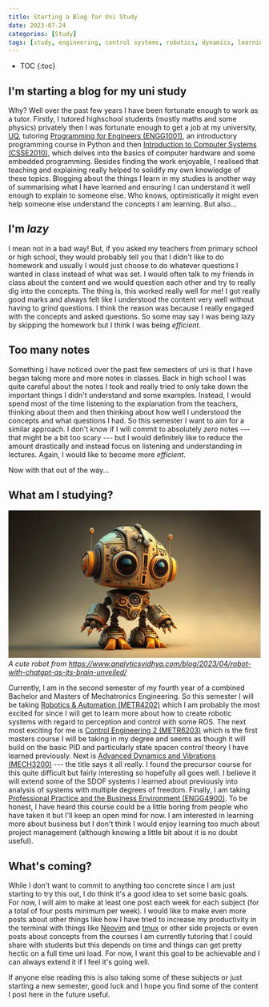 ```yaml
---
title: Starting a Blog for Uni Study
date: 2023-07-24
categories: [Study]
tags: [study, engineering, control systems, robotics, dynamics, learning] # TAG names should always be lowercase
---
```


<!-- prettier-ignore -->
* TOC
{:toc}

## I'm starting a blog for my uni study

Why? Well over the past few years I have been fortunate enough to work as a tutor. Firstly, I
tutored highschool students \(mostly maths and some physics\) privately then I was fortunate enough
to get a job at my university, [UQ](https://www.uq.edu.au/), tutoring
[Programming for Engineers (ENGG1001)](https://my.uq.edu.au/programs-courses/course.html?course_code=ENGG1001),
an introductory programming course in Python and then
[Introduction to Computer Systems (CSSE2010)](https://my.uq.edu.au/programs-courses/course.html?course_code=csse2010),
which delves into the basics of computer hardware and some embedded programming. Besides finding the
work enjoyable, I realised that teaching and explaining really helped to solidify my own knowledge
of these topics. Blogging about the things I learn in my studies is another way of summarising what
I have learned and ensuring I can understand it well enough to explain to someone else. Who knows,
optimistically it might even help someone else understand the concepts I am learning. But also...

## I'm _lazy_

I mean not in a bad way! But, if you asked my teachers from primary school or high school, they
would probably tell you that I didn't like to do homework and usually I would just choose to do
whatever questions I wanted in class instead of what was set. I would often talk to my friends in
class about the content and we would question each other and try to really dig into the concepts.
The thing is, this worked really well for me! I got really good marks and always felt like I
understood the content very well without having to grind questions. I think the reason was because I
really engaged with the concepts and asked questions. So some may say I was being lazy by skipping
the homework but I think I was being _efficient_.

## Too many notes

Something I have noticed over the past few semesters of uni is that I have began taking more and
more notes in classes. Back in high school I was quite careful about the notes I took and really
tried to only take down the important things I didn't understand and some examples. Instead, I would
spend most of the time listening to the explanation from the teachers, thinking about them and then
thinking about how well I understood the concepts and what questions I had. So this semester I want
to aim for a similar approach. I don't know if I will commit to absolutely _zero_ notes --- that
might be a bit too scary --- but I would definitely like to reduce the amount drastically and
instead focus on listening and understanding in lectures. Again, I would like to become more
_efficient_.

Now with that out of the way...

## What am I studying?

![](/images/cute_robot.png) _A cute robot from
<https://www.analyticsvidhya.com/blog/2023/04/robot-with-chatgpt-as-its-brain-unveiled/>_

Currently, I am in the second semester of my fourth year of a combined Bachelor and Masters of
Mechatronics Engineering. So this semester I will be taking
[Robotics & Automation (METR4202)](https://my.uq.edu.au/programs-courses/course.html?course_code=METR4202)
which I am probably the most excited for since I will get to learn more about how to create robotic
systems with regard to perception and control with some ROS. The next most exciting for me is
[Control Engineering 2 (METR6203)](https://my.uq.edu.au/programs-courses/course.html?course_code=METR6203)
which is the first masters course I will be taking in my degree and seems as though it will build on
the basic PID and particularly state spacen control theory I have learned previously. Next is
[Advanced Dynamics and Vibrations (MECH3200)](https://my.uq.edu.au/programs-courses/course.html?course_code=mech3200)
--- the title says it all really. I found the precursor course for this quite difficult but fairly
interesting so hopefully all goes well. I believe it will extend some of the SDOF systems I learned
about previously into analysis of systems with multiple degrees of freedom. Finally, I am taking
[Professional Practice and the Business Environment (ENGG4900)](https://my.uq.edu.au/programs-courses/course.html?course_code=ENGG4900).
To be honest, I have heard this course could be a little boring from people who have taken it but
I'll keep an open mind for now. I am interested in learning more about business but I don't think I
would enjoy learning too much about project management \(although knowing a little bit about it is
no doubt useful\).

## What's coming?

While I don't want to commit to anything too concrete since I am just starting to try this out, I do
think it's a good idea to set some basic goals. For now, I will aim to make at least one post each
week for each subject (for a total of four posts minimum per week). I would like to make even more
posts about other things like how I have tried to increase my productivity in the terminal with
things like [Neovim](https://neovim.io/) and [tmux](https://github.com/tmux/tmux) or other side
projects or even posts about concepts from the courses I am currently tutoring that I could share
with students but this depends on time and things can get pretty hectic on a full time uni load. For
now, I want this goal to be achievable and I can always extend it if I feel it's going well.

If anyone else reading this is also taking some of these subjects or just starting a new semester,
good luck and I hope you find some of the content I post here in the future useful.
